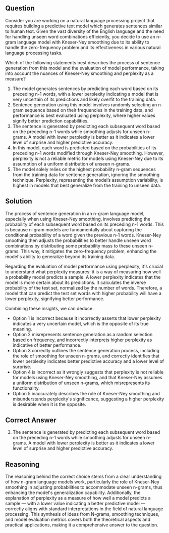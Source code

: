 ## Question
Consider you are working on a natural language processing project that requires building a predictive text model which generates sentences similar to human text. Given the vast diversity of the English language and the need for handling unseen word combinations efficiently, you decide to use an n-gram language model with Kneser-Ney smoothing due to its ability to handle the zero-frequency problem and its effectiveness in various natural language processing tasks. 

Which of the following statements best describes the process of sentence generation from this model and the evaluation of model performance, taking into account the nuances of Kneser-Ney smoothing and perplexity as a measure?

1. The model generates sentences by predicting each word based on its preceding n-1 words, with a lower perplexity indicating a model that is very uncertain of its predictions and likely overfit to the training data.
2. Sentence generation using this model involves randomly selecting an n-gram sequence based on their frequencies in the training data, and performance is best evaluated using perplexity, where higher values signify better prediction capabilities.
3. The sentence is generated by predicting each subsequent word based on the preceding n-1 words while smoothing adjusts for unseen n-grams. A model with lower perplexity is better as it indicates a lower level of surprise and higher predictive accuracy.
4. In this model, each word is predicted based on the probabilities of its preceding n-1 words modified through Kneser-Ney smoothing. However, perplexity is not a reliable metric for models using Kneser-Ney due to its assumption of a uniform distribution of unseen n-grams.
5. The model solely relies on the highest probability n-gram sequences from the training data for sentence generation, ignoring the smoothing technique. Perplexity, representing the model’s assumption variability, is highest in models that best generalize from the training to unseen data.

## Solution

The process of sentence generation in an n-gram language model, especially when using Kneser-Ney smoothing, involves predicting the probability of each subsequent word based on its preceding n-1 words. This is because n-gram models are fundamentally about capturing the conditional probability of a word given the previous n-1 words. Kneser-Ney smoothing then adjusts the probabilities to better handle unseen word combinations by distributing some probability mass to these unseen n-grams. This way, it mitigates the zero-frequency problem, enhancing the model's ability to generalize beyond its training data.

Regarding the evaluation of model performance using perplexity, it's crucial to understand what perplexity measures: it is a way of measuring how well a probability model predicts a sample. A lower perplexity indicates that the model is more certain about its predictions. It calculates the inverse probability of the test set, normalized by the number of words. Therefore, a model that can predict the test set words with higher probability will have a lower perplexity, signifying better performance.

Combining these insights, we can deduce:

- Option 1 is incorrect because it incorrectly asserts that lower perplexity indicates a very uncertain model, which is the opposite of its true meaning.
- Option 2 misrepresents sentence generation as a random selection based on frequency, and incorrectly interprets higher perplexity as indicative of better performance.
- Option 3 correctly outlines the sentence generation process, including the role of smoothing for unseen n-grams, and correctly identifies that lower perplexity indicates better predictive accuracy and a lower level of surprise.
- Option 4 is incorrect as it wrongly suggests that perplexity is not reliable for models using Kneser-Ney smoothing, and that Kneser-Ney assumes a uniform distribution of unseen n-grams, which misrepresents its functionality.
- Option 5 inaccurately describes the role of Kneser-Ney smoothing and misunderstands perplexity's significance, suggesting a higher perplexity is desirable when it is the opposite.

## Correct Answer
3. The sentence is generated by predicting each subsequent word based on the preceding n-1 words while smoothing adjusts for unseen n-grams. A model with lower perplexity is better as it indicates a lower level of surprise and higher predictive accuracy.

## Reasoning
The reasoning behind the correct choice stems from a clear understanding of how n-gram language models work, particularly the role of Kneser-Ney smoothing in adjusting probabilities to accommodate unseen n-grams, thus enhancing the model's generalization capability. Additionally, the explanation of perplexity as a measure of how well a model predicts a sample — with a lower value indicating a better predictive model — correctly aligns with standard interpretations in the field of natural language processing. This synthesis of ideas from N-grams, smoothing techniques, and model evaluation metrics covers both the theoretical aspects and practical applications, making it a comprehensive answer to the question.